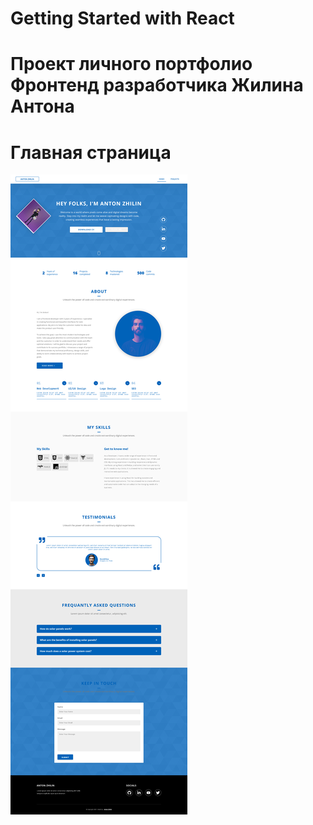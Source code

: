 # Getting Started with React 

# Проект личного портфолио Фронтенд разработчика Жилина Антона

# Главная страница

![Alt text](my-portfolio.png)

